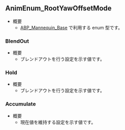 ## AnimEnum_RootYawOffsetMode

* 概要
	* [ABP_Mannequin_Base] で利用する enum 型です。

### BlendOut

* 概要
	* ブレンドアウトを行う設定を示す値です。

### Hold

* 概要
	* ブレンドアウトを行う設定を示す値です。

### Accumulate

* 概要
	* 現在値を維持する設定を示す値です。



<!--- ページ内のリンク --->

<!--- 自前の画像へのリンク --->

<!--- generated --->
[ABP_Mannequin_Base]: ../../Lyra/ABP/ABP_Mannequin_Base.md#abpmannequinbase
